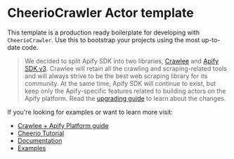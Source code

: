 # CheerioCrawler Actor template

This template is a production ready boilerplate for developing with `CheerioCrawler`. Use this to bootstrap your projects using the most up-to-date code.

> We decided to split Apify SDK into two libraries, [Crawlee](https://crawlee.dev) and [Apify SDK v3](https://docs.apify.com/sdk/js). Crawlee will retain all the crawling and scraping-related tools and will always strive to be the best web scraping library for its community. At the same time, Apify SDK will continue to exist, but keep only the Apify-specific features related to building actors on the Apify platform. Read the [upgrading guide](https://docs.apify.com/sdk/js/docs/upgrading/upgrading-to-v3) to learn about the changes.

If you're looking for examples or want to learn more visit:

- [Crawlee + Apify Platform guide](https://crawlee.dev/docs/guides/apify-platform)
- [Cheerio Tutorial](https://crawlee.dev/docs/guides/cheerio-crawler-guide)
- [Documentation](https://crawlee.dev/api/cheerio-crawler/class/CheerioCrawler)
- [Examples](https://crawlee.dev/docs/examples/cheerio-crawler)
